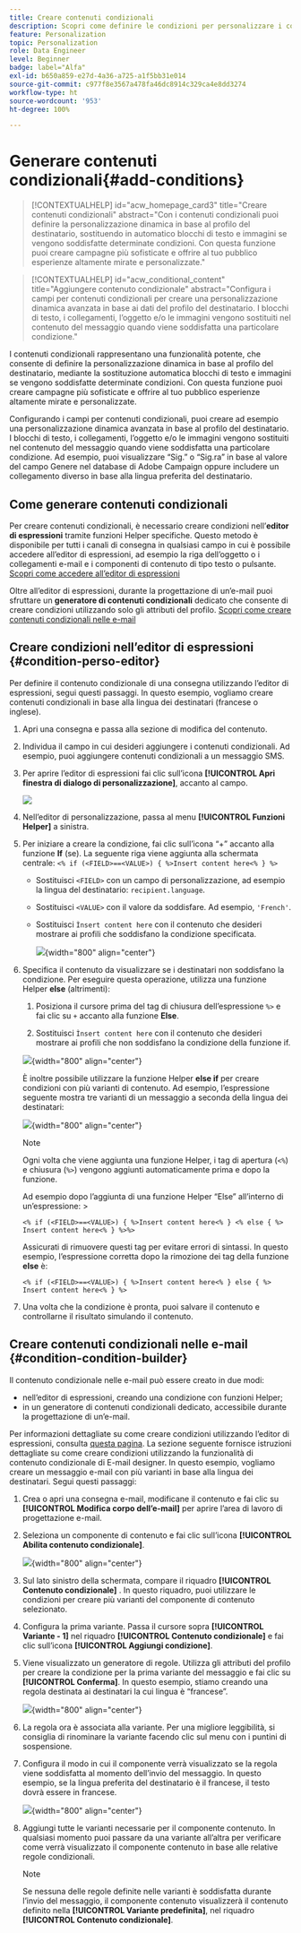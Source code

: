 ```yaml
---
title: Creare contenuti condizionali
description: Scopri come definire le condizioni per personalizzare i contenuti nell’interfaccia web di Adobe Campaign
feature: Personalization
topic: Personalization
role: Data Engineer
level: Beginner
badge: label="Alfa"
exl-id: b650a859-e27d-4a36-a725-a1f5bb31e014
source-git-commit: c977f8e3567a478fa46dc8914c329ca4e8dd3274
workflow-type: ht
source-wordcount: '953'
ht-degree: 100%

---
```


# Generare contenuti condizionali{#add-conditions}

>[!CONTEXTUALHELP]
>id="acw_homepage_card3"
>title="Creare contenuti condizionali"
>abstract="Con i contenuti condizionali puoi definire la personalizzazione dinamica in base al profilo del destinatario, sostituendo in automatico blocchi di testo e immagini se vengono soddisfatte determinate condizioni. Con questa funzione puoi creare campagne più sofisticate e offrire al tuo pubblico esperienze altamente mirate e personalizzate."



>[!CONTEXTUALHELP]
>id="acw_conditional_content"
>title="Aggiungere contenuto condizionale"
>abstract="Configura i campi per contenuti condizionali per creare una personalizzazione dinamica avanzata in base ai dati del profilo del destinatario. I blocchi di testo, i collegamenti, l’oggetto e/o le immagini vengono sostituiti nel contenuto del messaggio quando viene soddisfatta una particolare condizione."

I contenuti condizionali rappresentano una funzionalità potente, che consente di definire la personalizzazione dinamica in base al profilo del destinatario, mediante la sostituzione automatica blocchi di testo e immagini se vengono soddisfatte determinate condizioni. Con questa funzione puoi creare campagne più sofisticate e offrire al tuo pubblico esperienze altamente mirate e personalizzate.

Configurando i campi per contenuti condizionali, puoi creare ad esempio una personalizzazione dinamica avanzata in base al profilo del destinatario. I blocchi di testo, i collegamenti, l’oggetto e/o le immagini vengono sostituiti nel contenuto del messaggio quando viene soddisfatta una particolare condizione. Ad esempio, puoi visualizzare “Sig.” o “Sig.ra” in base al valore del campo Genere nel database di Adobe Campaign oppure includere un collegamento diverso in base alla lingua preferita del destinatario.

## Come generare contenuti condizionali

Per creare contenuti condizionali, è necessario creare condizioni nell’**editor di espressioni** tramite funzioni Helper specifiche. Questo metodo è disponibile per tutti i canali di consegna in qualsiasi campo in cui è possibile accedere all’editor di espressioni, ad esempio la riga dell’oggetto o i collegamenti e-mail e i componenti di contenuto di tipo testo o pulsante. [Scopri come accedere all’editor di espressioni](gs-personalization.md/#access)

Oltre all’editor di espressioni, durante la progettazione di un’e-mail puoi sfruttare un **generatore di contenuti condizionali** dedicato che consente di creare condizioni utilizzando solo gli attributi del profilo. [Scopri come creare contenuti condizionali nelle e-mail](#condition-condition-builder)

## Creare condizioni nell’editor di espressioni {#condition-perso-editor}

Per definire il contenuto condizionale di una consegna utilizzando l’editor di espressioni, segui questi passaggi. In questo esempio, vogliamo creare contenuti condizionali in base alla lingua dei destinatari (francese o inglese).

1. Apri una consegna e passa alla sezione di modifica del contenuto.

1. Individua il campo in cui desideri aggiungere i contenuti condizionali. Ad esempio, puoi aggiungere contenuti condizionali a un messaggio SMS.

1. Per aprire l’editor di espressioni fai clic sull’icona **[!UICONTROL Apri finestra di dialogo di personalizzazione]**, accanto al campo.

   ![](assets/open-perso-editor-sms.png)

1. Nell’editor di personalizzazione, passa al menu **[!UICONTROL Funzioni Helper]** a sinistra.

1. Per iniziare a creare la condizione, fai clic sull’icona “+” accanto alla funzione **If** (se). La seguente riga viene aggiunta alla schermata centrale: `<% if (<FIELD>==<VALUE>) { %>Insert content here<% } %>`

   * Sostituisci `<FIELD>` con un campo di personalizzazione, ad esempio la lingua del destinatario: `recipient.language`.
   * Sostituisci `<VALUE>` con il valore da soddisfare. Ad esempio, `'French'`.
   * Sostituisci `Ìnsert content here` con il contenuto che desideri mostrare ai profili che soddisfano la condizione specificata.

     ![](assets/condition-sample1.png){width="800" align="center"}

1. Specifica il contenuto da visualizzare se i destinatari non soddisfano la condizione. Per eseguire questa operazione, utilizza una funzione Helper **else** (altrimenti):

   1. Posiziona il cursore prima del tag di chiusura dell’espressione `%>` e fai clic su `+` accanto alla funzione **Else**.

   1. Sostituisci `Ìnsert content here` con il contenuto che desideri mostrare ai profili che non soddisfano la condizione della funzione if.

   ![](assets/condition-sample2.png){width="800" align="center"}

   È inoltre possibile utilizzare la funzione Helper **else if** per creare condizioni con più varianti di contenuto. Ad esempio, l’espressione seguente mostra tre varianti di un messaggio a seconda della lingua dei destinatari:

   ![](assets/condition-sample3.png){width="800" align="center"}

   >[!NOTE]
   >
   >Ogni volta che viene aggiunta una funzione Helper, i tag di apertura (`<%`) e chiusura (`%>`) vengono aggiunti automaticamente prima e dopo la funzione.
   >
   >Ad esempio dopo l’aggiunta di una funzione Helper “Else” all’interno di un’espressione: >
   >
   >`<% if (<FIELD>==<VALUE>) { %>Insert content here<% } <% else { %> Insert content here<% } %>%>`
   >
   >Assicurati di rimuovere questi tag per evitare errori di sintassi. In questo esempio, l’espressione corretta dopo la rimozione dei tag della funzione **else** è:
   >
   >`<% if (<FIELD>==<VALUE>) { %>Insert content here<% } else { %> Insert content here<% } %>`

1. Una volta che la condizione è pronta, puoi salvare il contenuto e controllarne il risultato simulando il contenuto.

## Creare contenuti condizionali nelle e-mail {#condition-condition-builder}

Il contenuto condizionale nelle e-mail può essere creato in due modi:
* nell’editor di espressioni, creando una condizione con funzioni Helper;
* in un generatore di contenuti condizionali dedicato, accessibile durante la progettazione di un’e-mail.

Per informazioni dettagliate su come creare condizioni utilizzando l’editor di espressioni, consulta [questa pagina](#condition-perso-editor). La sezione seguente fornisce istruzioni dettagliate su come creare condizioni utilizzando la funzionalità di contenuto condizionale di E-mail designer. In questo esempio, vogliamo creare un messaggio e-mail con più varianti in base alla lingua dei destinatari. Segui questi passaggi:

1. Crea o apri una consegna e-mail, modificane il contenuto e fai clic su **[!UICONTROL Modifica corpo dell’e-mail]** per aprire l’area di lavoro di progettazione e-mail.

1. Seleziona un componente di contenuto e fai clic sull’icona **[!UICONTROL Abilita contenuto condizionale]**.

   ![](assets/condition-email-enable.png){width="800" align="center"}

1. Sul lato sinistro della schermata, compare il riquadro **[!UICONTROL Contenuto condizionale]** . In questo riquadro, puoi utilizzare le condizioni per creare più varianti del componente di contenuto selezionato.

1. Configura la prima variante. Passa il cursore sopra **[!UICONTROL Variante - 1]** nel riquadro **[!UICONTROL Contenuto condizionale]** e fai clic sull’icona **[!UICONTROL Aggiungi condizione]**.

1. Viene visualizzato un generatore di regole. Utilizza gli attributi del profilo per creare la condizione per la prima variante del messaggio e fai clic su **[!UICONTROL Conferma]**. In questo esempio, stiamo creando una regola destinata ai destinatari la cui lingua è “francese”.

   ![](assets/condition-email-rule.png){width="800" align="center"}

1. La regola ora è associata alla variante. Per una migliore leggibilità, si consiglia di rinominare la variante facendo clic sul menu con i puntini di sospensione.

1. Configura il modo in cui il componente verrà visualizzato se la regola viene soddisfatta al momento dell’invio del messaggio. In questo esempio, se la lingua preferita del destinatario è il francese, il testo dovrà essere in francese.

   ![](assets/condition-email-variant1.png){width="800" align="center"}

1. Aggiungi tutte le varianti necessarie per il componente contenuto. In qualsiasi momento puoi passare da una variante all’altra per verificare come verrà visualizzato il componente contenuto in base alle relative regole condizionali.

   >[!NOTE]
   >Se nessuna delle regole definite nelle varianti è soddisfatta durante l’invio del messaggio, il componente contenuto visualizzerà il contenuto definito nella **[!UICONTROL Variante predefinita]**, nel riquadro **[!UICONTROL Contenuto condizionale]**.
